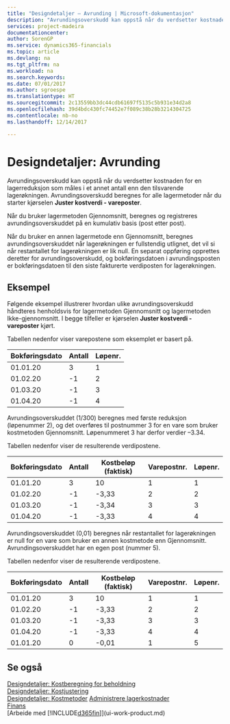 ```yaml
---
title: "Designdetaljer – Avrunding | Microsoft-dokumentasjon"
description: "Avrundingsoverskudd kan oppstå når du verdsetter kostnaden for en lagerreduksjon som måles i et annet antall enn den tilsvarende lagerøkningen. Avrundingsoverskudd beregnes for alle lagermetoder når du starter kjørselen **Juster kostverdi - vareposter**."
services: project-madeira
documentationcenter: 
author: SorenGP
ms.service: dynamics365-financials
ms.topic: article
ms.devlang: na
ms.tgt_pltfrm: na
ms.workload: na
ms.search.keywords: 
ms.date: 07/01/2017
ms.author: sgroespe
ms.translationtype: HT
ms.sourcegitcommit: 2c13559bb3dc44cdb61697f5135c5b931e34d2a8
ms.openlocfilehash: 39d4bdc430fc74452e7f089c38b28b3214304725
ms.contentlocale: nb-no
ms.lasthandoff: 12/14/2017

---
```

# <a name="design-details-rounding"></a>Designdetaljer: Avrunding
Avrundingsoverskudd kan oppstå når du verdsetter kostnaden for en lagerreduksjon som måles i et annet antall enn den tilsvarende lagerøkningen. Avrundingsoverskudd beregnes for alle lagermetoder når du starter kjørselen **Juster kostverdi - vareposter**.  

 Når du bruker lagermetoden Gjennomsnitt, beregnes og registreres avrundingsoverskuddet på en kumulativ basis (post etter post).  

 Når du bruker en annen lagermetode enn Gjennomsnitt, beregnes avrundingsoverskuddet når lagerøkningen er fullstendig utlignet, det vil si når restantallet for lagerøkningen er lik null. En separat oppføring opprettes deretter for avrundingsoverskudd, og bokføringsdatoen i avrundingsposten er bokføringsdatoen til den siste fakturerte verdiposten for lagerøkningen.  

## <a name="example"></a>Eksempel  
 Følgende eksempel illustrerer hvordan ulike avrundingsoverskudd håndteres henholdsvis for lagermetoden Gjennomsnitt og lagermetoden Ikke-gjennomsnitt. I begge tilfeller er kjørselen **Juster kostverdi - vareposter** kjørt.  

 Tabellen nedenfor viser varepostene som eksemplet er basert på.  

|Bokføringsdato|Antall|Løpenr.|  
|------------------|--------------|---------------|  
|01.01.20|3|1|  
|01.02.20|-1|2|  
|01.03.20|-1|3|  
|01.04.20|-1|4|  

 Avrundingsoverskuddet (1/300) beregnes med første reduksjon (løpenummer 2), og det overføres til postnummer 3 for en vare som bruker kostmetoden Gjennomsnitt. Løpenummeret 3 har derfor verdier –3.34.  

 Tabellen nedenfor viser de resulterende verdipostene.  

|Bokføringsdato|Antall|Kostbeløp (faktisk)|Varepostnr.|Løpenr.|  
|------------------|--------------|----------------------------|---------------------------|---------------|  
|01.01.20|3|10|1|1|  
|01.02.20|-1|-3,33|2|2|  
|01.03.20|-1|-3,34|3|3|  
|01.04.20|-1|-3,33|4|4|  

 Avrundingsoverskuddet (0,01) beregnes når restantallet for lagerøkningen er null for en vare som bruker en annen kostmetode enn Gjennomsnitt. Avrundingsoverskuddet har en egen post (nummer 5).  

 Tabellen nedenfor viser de resulterende verdipostene.  

|Bokføringsdato|Antall|Kostbeløp (faktisk)|Varepostnr.|Løpenr.|  
|------------------|--------------|----------------------------|---------------------------|---------------|  
|01.01.20|3|10|1|1|  
|01.02.20|-1|-3,33|2|2|  
|01.03.20|-1|-3,33|3|3|  
|01.04.20|-1|-3,33|4|4|  
|01.01.20|0|-0,01|1|5|  

## <a name="see-also"></a>Se også  
 [Designdetaljer: Kostberegning for beholdning](design-details-inventory-costing.md)   
 [Designdetaljer: Kostjustering](design-details-cost-adjustment.md)   
 [Designdetaljer: Kostmetoder](design-details-costing-methods.md) [Administrere lagerkostnader](finance-manage-inventory-costs.md)  
 [Finans](finance.md)  
 [Arbeide med [!INCLUDE[d365fin](includes/d365fin_md.md)]](ui-work-product.md)

